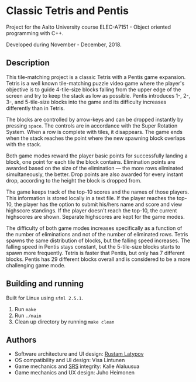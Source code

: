 # Classic Tetris and Pentis

Project for the Aalto University course ELEC-A7151 - Object oriented programming with C++.

Developed during November - December, 2018.

## Description

This tile-matching project is a classic Tetris with a Pentis game expansion. Tetris is a well known tile-matching puzzle video game where the player's objective is to guide 4-tile-size blocks falling from the upper edge of the screen and try to keep the stack as low as possible. Pentis introduces 1-, 2-, 3-, and 5-tile-size blocks into the game and its difficulty increases differently than in Tetris.

The blocks are controlled by arrow-keys and can be dropped instantly by pressing `space`. The controls are in accordance with the Super Rotation System. When a row is complete with tiles, it disappears. The game ends when the stack reaches the point where the new spawning block overlaps with the stack.

Both game modes reward the player basic points for successfully landing a block, one point for each tile the block contains. Elimination points are awarded based on the size of the elimination — the more rows eliminated simultaneously, the better. Drop points are also awarded for every instant drop, according to the height the block is dropped from.

The game keeps track of the top-10 scores and the names of those players. This information is stored locally in a text file. If the player reaches the top-10, the player has the option to submit his/hers name and score and view highscore standings. If the player doesn't reach the top-10, the current highscores are shown. Separate highscores are kept for the game modes.

The difficulty of both game modes increases specifically as a function of the number of eliminations and not of the number of eliminated rows. Tetris spawns the same distribution of blocks, but the falling speed increases. The falling speed in Pentis stays constant, but the 5-tile-size blocks starts to spawn more frequently. Tetris is faster that Pentis, but only has 7 different blocks. Pentis has 29 different blocks overall and is considered to be a more challenging game mode.


## Building and running

Built for Linux using `sfml 2.5.1`.

1. Run ` make `
2. Run `./main`
3. Clean up directory by running `make clean`

## Authors

- Software architecture and UI design: [Rustam Latypov](mailto:rlatypov1337@gmail.fi)
- OS compatibility and UI design: Visa Lintunen
- Game mechanics and [SRS](https://tetris.wiki/SRS) integrity: Kalle Alaluusua
- Game mechanics and UX design: Juho Heimonen

